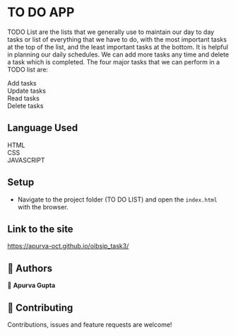 # TO DO APP
TODO List are the lists that we generally use to maintain our day to day tasks or list of everything that we have to do, with the most important tasks at the top of the list, and the least important tasks at the bottom. It is helpful in planning our daily schedules. We can add more tasks any time and delete a task which is completed. The four major tasks that we can perform in a TODO list are:

Add tasks <br />
Update tasks <br />
Read tasks <br />
Delete tasks <br />

## Language Used
   HTML <br />
   CSS <br />
   JAVASCRIPT <br />

## Setup

- Navigate to the project folder (TO DO LIST) and open the `index.html` with the browser.

## Link to the site

https://apurva-oct.github.io/oibsip_task3/


## 👤 Authors

👤 **Apurva Gupta**

  
## 🤝 Contributing

Contributions, issues and feature requests are welcome!
